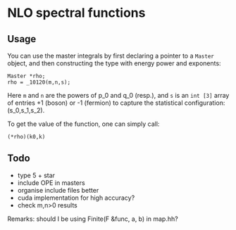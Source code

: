# NLO spectral functions

## Usage

You can use the master integrals by first declaring
a pointer to a `Master` object, and then constructing
the type with energy power and exponents:
```
Master *rho;
rho = _10120(m,n,s);
```
Here `m` and `n` are the powers of p_0 and q_0 (resp.),
and `s` is an `int [3]` array of entries +1 (boson)
or -1 (fermion) to capture the statistical 
configuration: (s_0,s_1,s_2).

To get the value of the function, one can simply call:
```
(*rho)(k0,k)
```

## Todo

* type 5 + star
* include OPE in masters
* organise include files better
* cuda implementation for high accuracy?
* check m,n>0 results

Remarks: should I be using Finite(F &func, a, b) in map.hh?
